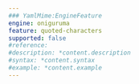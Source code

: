 ```yaml
---
### YamlMime:EngineFeature
engine: oniguruma
feature: quoted-characters
supported: false
#reference: 
#description: *content.description
#syntax: *content.syntax
#example: *content.example
---
```

